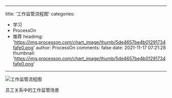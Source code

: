 
---
title: '工作监管流程图'
categories: 
 - 学习
 - ProcessOn
 - 推荐
headimg: 'https://img.processon.com/chart_image/thumb/5de4657be4b01291734fafe0.png'
author: ProcessOn
comments: false
date: 2021-11-17 07:21:28
thumbnail: 'https://img.processon.com/chart_image/thumb/5de4657be4b01291734fafe0.png'
---

<div>   
<img class="thumb" alt="工作监管流程图" src="https://img.processon.com/chart_image/thumb/5de4657be4b01291734fafe0.png" referrerpolicy="no-referrer">
<p>员工关系中的工作监管场景</p>  
</div>
            